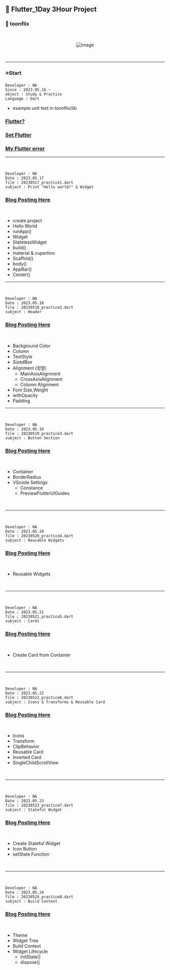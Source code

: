 ## 🫡 Flutter_1Day 3Hour Project

### 🎨 toonflix

<br>
<div align = center>
  
![image](https://github.com/Astrum93/Flutter_Project/assets/116700688/9242090d-9f2c-4463-8843-5aa05e3cde1a)

</div>
<br>
<hr>

### ⭐Start

```
Developer : NA
Since : 2023.05.16 ~
object : Study & Practice
Language : Dart
```

- example unit test in toonflix/lib

### [Flutter?](https://astrum93.tistory.com/76)

### [Set Flutter](https://astrum93.tistory.com/77)

### [My Flutter error](https://astrum93.tistory.com/78)

---
<br>

```
Developer : NA
Date : 2023.05.17
file : 20230517_practice1.dart
subject : Print "Hello world!" & Widget

```

### [Blog Posting Here](https://astrum93.tistory.com/79)
<br>

- create project
- Hello World
- runApp()
- Widget
- StatelessWidget
- build()
- material & cupertino
- Scaffold()
- body()
- AppBar()
- Center()

---
<br>

```
Developer : NA
Date : 2023.05.18
file : 20230518_practice2.dart
subject : Header

```

### [Blog Posting Here](https://astrum93.tistory.com/80)
<br>

- Background Color
- Column
- TextStyle
- SizedBox
- Alignment (정렬)
  - MainAxisAlignment
  - CrossAxisAlignment
  - Column Alignment
- Font Size,Weight
- withOpacity
- Padding

---

<br>

```
Developer : NA
Date : 2023.05.19
file : 20230519_practice3.dart
subject : Button Section

```

### [Blog Posting Here](https://astrum93.tistory.com/81)
<br>

- Container
- BorderRadius
- VScode Settings
  - Constance
  - PreviewFlutterUIGuides

<br>

---

<br>

```
Developer : NA
Date : 2023.05.20
file : 20230520_practice4.dart
subject : Reusable Widgets

```

### [Blog Posting Here](https://astrum93.tistory.com/82)
<br>

- Reusable Widgets

<br>

---

<br>

```
Developer : NA
Date : 2023.05.21
file : 20230521_practice5.dart
subject : Cards

```

### [Blog Posting Here](https://astrum93.tistory.com/83)
<br>

- Create Card from Container

<br>

---

<br>

```
Developer : NA
Date : 2023.05.22
file : 20230522_practice6.dart
subject : Icons & Transforms & Reusable Card

```

### [Blog Posting Here](https://astrum93.tistory.com/84)
<br>

- Icons
- Transform
- ClipBehavior
- Reusable Card
- Inverted Card
- SingleChildScrollView

<br>

---

<br>

```
Developer : NA
Date : 2023.05.23
file : 20230523_practice7.dart
subject : Stateful Widget

```

### [Blog Posting Here](https://astrum93.tistory.com/85)
<br>

- Create Stateful Widget
- Icon Button
- setState Function


<br>

---

<br>

```
Developer : NA
Date : 2023.05.24
file : 20230524_practice8.dart
subject : Build Context

```

### [Blog Posting Here](https://astrum93.tistory.com/86)
<br>

- Theme
- Widget Tree
- Build Context
- Widget Lifecycle
  - initState()
  - dispose()